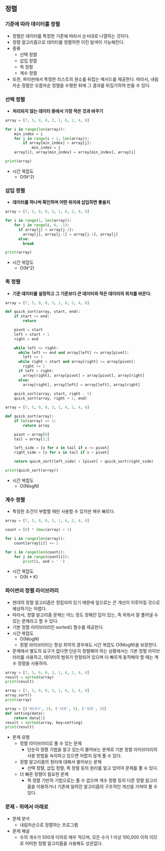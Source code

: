 ## 정렬
### 기준에 따라 데이터를 정렬
- 정렬은 데이터를 특정한 기준에 따라서 순서대로 나열하는 것이다.
- 정렬 알고리즘으로 데이터를 정렬하면 이진 탐색이 가능해진다.
- 종류
  - 선택 정렬
  - 삽입 정렬
  - 퀵 정렬
  - 계수 정렬
- 또한, 파이썬에서 특정한 리스트의 원소를 뒤집는 메서드를 제공한다. 따라서, 내림차순 정렬은 오름차순 정렬을 수행한 뒤에 그 결과를 뒤집기하여 만들 수 있다.

### 선택 정렬
- **처리되지 않는 데이터 중에서 가장 작은 것과 바꾸기**
```python
array = [7, 5, 9, 0, 3, 1, 6, 2, 4, 8]

for i in range(len(array)):
    min_index = i
    for j in range(i + 1, len(array)):
        if array[min_index] > array[j]:
            min_index = j
    array[i], array[min_index] = array[min_index], array[i]

print(array)
```
- 시간 복잡도
  - O(N^2)

### 삽입 정렬
- **데이터를 하나씩 확인하며 어떤 위치에 삽입하면 좋을지**
```python
array = [7, 5, 9, 0, 3, 1, 6, 2, 4, 8]

for i in range(1, len(array)):
    for j in range(i, 0, -1):
      if array[j] < array[j-1]:
        array[j], array[j-1] = array[j-1], array[j]
      else:
        break

print(array)
```
- 시간 복잡도
  - O(N^2)

### 퀵 정렬
- **기준 데이터를 설정하고 그 기준보다 큰 데이터와 작은 데이터의 위치를 바꾼다.**
```python
array = [7, 5, 9, 0, 3, 1, 6, 2, 4, 8]

def quick_sort(array, start, end):
    if start >= end:
        return

    pivot = start
    left = start + 1
    right = end

    while left <= right:
      while left <= end and array[left] <= array[pivot]:
        left += 1
      while right > start and array[right] >= array[pivot]:
        right += 1
      if left > right:
        array[right], array[pivot] = array[pivot], array[right]
      else:
        array[right], array[left] = array[left], array[right]
        
    quick_sort(array, start, right - 1)
    quick_sort(array, right + 1, end)
```
```python
array = [7, 5, 9, 0, 3, 1, 6, 2, 4, 8]

def quick_sort(array):
    if len(array) <= 1:
        return array

    pivot = array[0]
    tail = array[1:]

    left_side = [x for x in tail if x <= pivot]
    right_side = [x for x in tail if x > pivot]

    return quick_sort(left_side) + [pivot] + quick_sort(right_side)

print(quick_sort(array))
```
- 시간 복잡도
  - O(NlogN)

### 계수 정렬
- 특정한 조건이 부합할 때만 사용할 수 있지만 매우 빠르다.
```python
array = [7, 5, 9, 0, 3, 1, 6, 2, 4, 8]

count = [0] * (max(array) + 1)

for i in range(len(array)):
    count[array[i]] += 1

for i in range(len(count)):
    for j in range(count[i]):
        print(i, end = ' ')
```
- 시간 복잡도
  - O(N + K)

### 파이썬의 정렬 라이브러리
- 현대의 정렬 알고리즘은 정립되어 있기 때문에 앞으로는 큰 개선이 이루어질 것으로 예상하기는 어렵다.
- 따라서, 정렬 알고리즘 문제는 어느 정도 정해진 답이 있는, 즉 외워서 잘 풀어낼 수 있는 문제라고 할 수 있다.
- 기본 정렬 라이브러리인 sorted() 함수를 제공한다.
- 시간 복잡도
  - O(NlogN)
  - 정렬 라이브러리는 항상 최악의 경우에도 시간 복잡도 O(NlogN)을 보장한다.
- 문제에서 별도의 요구가 없다면 단순히 정렬해야 하는 상황에서는 기본 정렬 라이브러리를 사용하고, 데이터의 범위가 한정되어 있으며 더 빠르게 동작해야 할 때는 계수 정렬을 사용하자.
```python
array = [7, 5, 9, 0, 3, 1, 6, 2, 4, 8]
result = sorted(array)
print(result)
```

```python
array = [7, 5, 9, 0, 3, 1, 6, 2, 4, 8]
array.sort()
print(array)
```

```python
array = [('바나나', 2), ('사과', 5), ('사과', 3)]
def setting(data):
    return data[1]
result = sorted(array, key=setting)
print(result)
```

- 문제 유형
  - 정렬 라이브러리로 풀 수 있는 문제
    - 단순히 정렬 기법을 알고 있는지 물어보는 문제로 기본 정렬 라이브러리의 사용 방법을 숙지하고 있으면 어렵지 않게 풀 수 있다.
  - 정렬 알고리즘의 원리에 대해서 물어보는 문제
    - 선택 정렬, 삽입 정렬, 퀵 정렬 등의 원리를 알고 있어야 문제를 풀 수 있다.
  - 더 빠른 정렬이 필요한 문제
    - 퀵 정렬 기반의 기법으로는 풀 수 없으며 계수 정렬 등의 다른 정렬 알고리즘을 이용하거나 기존에 알려진 알고리즘의 구조적인 개선을 거쳐야 풀 수 있다.

### 문제 - 위에서 아래로
- 문제 분석
  - 내림차순으로 정렬하는 프로그램
- 문제 해설
  - 수의 개수가 500개 이하로 매우 적으며, 모든 수가 1 이상 100,000 이하 이므로 어떠한 정렬 알고리즘을 사용해도 상관없다.

